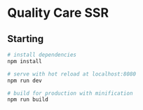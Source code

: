 # Quality Care SSR

## Starting

``` bash
# install dependencies
npm install

# serve with hot reload at localhost:8080
npm run dev

# build for production with minification
npm run build
